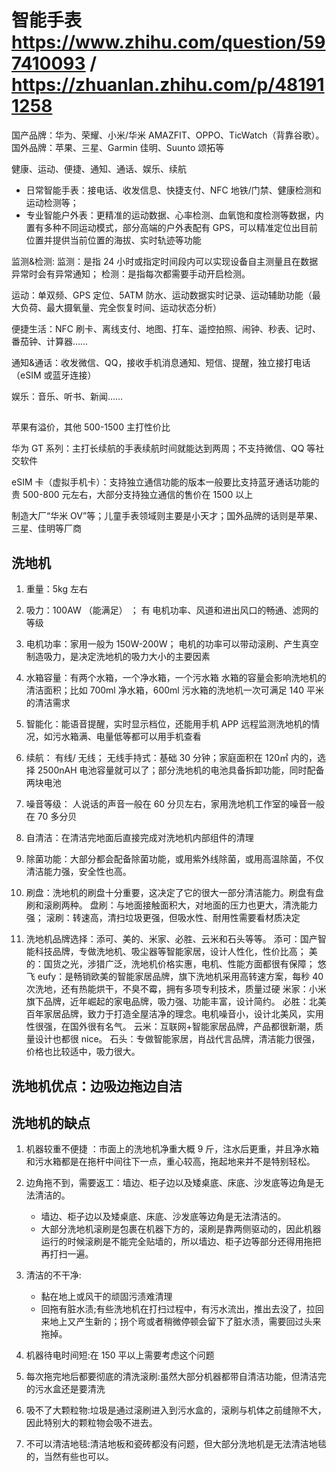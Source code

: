 # 智能手表 https://www.zhihu.com/question/597410093 / https://zhuanlan.zhihu.com/p/481911258

国产品牌：华为、荣耀、小米/华米 AMAZFIT、OPPO、TicWatch（背靠谷歌）。
国外品牌：苹果、三星、Garmin 佳明、Suunto 颂拓等

健康、运动、便捷、通知、通话、娱乐、续航

- 日常智能手表：接电话、收发信息、快捷支付、NFC 地铁/门禁、健康检测和运动检测等；
- 专业智能户外表：更精准的运动数据、心率检测、血氧饱和度检测等数据，内置有多种不同运动模式，部分高端的户外表配有 GPS，可以精准定位出目前位置并提供当前位置的海拔、实时轨迹等功能

监测&检测:
监测：是指 24 小时或指定时间段内可以实现设备自主测量且在数据异常时会有异常通知；
检测：是指每次都需要手动开启检测。

运动：单双频、GPS 定位、5ATM 防水、运动数据实时记录、运动辅助功能（最大负荷、最大摄氧量、完全恢复时间、运动状态分析）

便捷生活：NFC 刷卡、离线支付、地图、打车、遥控拍照、闹钟、秒表、记时、番茄钟、计算器……

通知&通话：收发微信、QQ，接收手机消息通知、短信、提醒，独立接打电话（eSIM 或蓝牙连接）

娱乐：音乐、听书、新闻……

##

苹果有溢价，其他 500-1500 主打性价比

华为 GT 系列：主打长续航的手表续航时间就能达到两周；不支持微信、QQ 等社交软件

eSIM 卡（虚拟手机卡）：支持独立通信功能的版本一般要比支持蓝牙通话功能的贵 500-800 元左右，大部分支持独立通信的售价在 1500 以上

制造大厂“华米 OV”等；儿童手表领域则主要是小天才；国外品牌的话则是苹果、三星、佳明等厂商

## 洗地机

1. 重量：5kg 左右
2. 吸力：100AW （能满足） ；
   有 电机功率、风道和进出风口的畅通、滤网的等级
3. 电机功率：家用一般为 150W-200W；
   电机的功率可以带动滚刷、产生真空制造吸力，是决定洗地机的吸力大小的主要因素

4. 水箱容量：有两个水箱，一个净水箱，一个污水箱
   水箱的容量会影响洗地机的清洁面积；比如 700ml 净水箱，600ml 污水箱的洗地机一次可满足 140 平米的清洁需求
5. 智能化：能语音提醒，实时显示档位，还能用手机 APP 远程监测洗地机的情况，如污水箱满、电量低等都可以用手机查看
6. 续航： 有线/ 无线；
   无线手持式：基础 30 分钟；家庭面积在 120㎡ 内的，选择 2500nAH 电池容量就可以了；部分洗地机的电池具备拆卸功能，同时配备两块电池
7. 噪音等级：
   人说话的声音一般在 60 分贝左右，家用洗地机工作室的噪音一般在 70 多分贝
8. 自清洁：在清洁完地面后直接完成对洗地机内部组件的清理
9. 除菌功能：大部分都会配备除菌功能，或用紫外线除菌，或用高温除菌，不仅清洁能力强，安全性也高。
10. 刷盘：洗地机的刷盘十分重要，这决定了它的很大一部分清洁能力。刷盘有盘刷和滚刷两种。
    盘刷：与地面接触面积大，对地面的压力也更大，清洗能力强；
    滚刷：转速高，清扫垃圾更强，但吸水性、耐用性需要看材质决定
11. 洗地机品牌选择：添可、美的、米家、必胜、云米和石头等等。
    添可：国产智能科技品牌，专做洗地机、吸尘器等智能家居，设计人性化，性价比高；
    美的：国货之光，涉猎广泛，洗地机价格实惠，电机、性能方面都很有保障；
    悠飞 eufy：是畅销欧美的智能家居品牌，旗下洗地机采用高转速方案，每秒 40 次洗地，还有热能烘干，不臭不霉，拥有多项专利技术，质量过硬
    米家：小米旗下品牌，近年崛起的家电品牌，吸力强、功能丰富，设计简约。
    必胜：北美百年家居品牌，致力于打造全屋洁净的理念。电机噪音小，设计北美风，实用性很强，在国外很有名气。
    云米：互联网+智能家居品牌，产品都很新潮，质量设计也都很 nice。
    石头：专做智能家居，肖战代言品牌，清洁能力很强，价格也比较适中，吸力很大。

## 洗地机优点：边吸边拖边自洁

## 洗地机的缺点

1. 机器较重不便捷 ：市面上的洗地机净重大概 9 斤，注水后更重，并且净水箱和污水箱都是在拖杆中间往下一点，重心较高，拖起地来并不是特别轻松。
2. 边角拖不到，需要返工：墙边、柜子边以及矮桌底、床底、沙发底等边角是无法清洁的。

   - 墙边、柜子边以及矮桌底、床底、沙发底等边角是无法清洁的。
   - 大部分洗地机滚刷是包裹在机器下方的，滚刷是靠两侧驱动的，因此机器运行的时候滚刷是不能完全贴墙的，所以墙边、柜子边等部分还得用拖把再打扫一遍。

3. 清洁的不干净:
   - 黏在地上或风干的顽固污渍难清理
   - 回拖有脏水渍;有些洗地机在打扫过程中，有污水流出，推出去没了，拉回来地上又产生新的；拐个弯或者稍微停顿会留下了脏水渍，需要回过头来拖掉。
4. 机器待电时间短:在 150 平以上需要考虑这个问题
5. 每次拖完地后都要彻底的清洗滚刷:虽然大部分机器都带自清洁功能，但清洁完的污水盒还是要清洗
6. 吸不了大颗粒物:垃圾是通过滚刷进入到污水盒的，滚刷与机体之前缝隙不大，因此特别大的颗粒物会吸不进去。
7. 不可以清洁地毯:清洁地板和瓷砖都没有问题，但大部分洗地机是无法清洁地毯的，当然有些也可以。
